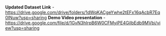 **Updated Dataset Link** - https://drive.google.com/drive/folders/1dWqKACgeYwhe2tEFx16qAcbR7Eq0INuw?usp=sharing
**Demo Video presentation** - https://drive.google.com/file/d/1GvN3hIrpB6W0CFMyiPE4GiIbEdb9MVbi/view?usp=sharing
